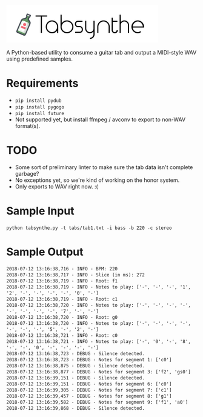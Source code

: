 ![Logo](tabsynthe.png)

A Python-based utility to consume a guitar tab and output a MIDI-style WAV using predefined samples.

# Requirements
* `pip install pydub`
* `pip install pygogo`
* `pip install future`
* Not supported yet, but install ffmpeg / avconv to export to non-WAV format(s).

# TODO
* Some sort of preliminary linter to make sure the tab data isn't complete garbage?
* No exceptions yet, so we're kind of working on the honor system.
* Only exports to WAV right now. :(

# Sample Input
```
python tabsynthe.py -t tabs/tab1.txt -i bass -b 220 -c stereo
```

# Sample Output
```
2018-07-12 13:16:38,716 - INFO - BPM: 220
2018-07-12 13:16:38,717 - INFO - Slice (in ms): 272
2018-07-12 13:16:38,719 - INFO - Root: f1
2018-07-12 13:16:38,719 - INFO - Notes to play: ['-', '-', '-', '1', '2', '-', '-', '-', '-', '0', '-']
2018-07-12 13:16:38,719 - INFO - Root: c1
2018-07-12 13:16:38,720 - INFO - Notes to play: ['-', '-', '-', '-', '-', '-', '-', '-', '7', '-', '-']
2018-07-12 13:16:38,720 - INFO - Root: g0
2018-07-12 13:16:38,720 - INFO - Notes to play: ['-', '-', '-', '-', '-', '-', '-', '5', '-', '2', '-']
2018-07-12 13:16:38,721 - INFO - Root: c0
2018-07-12 13:16:38,721 - INFO - Notes to play: ['-', '0', '-', '8', '-', '-', '0', '-', '-', '-', '-']
2018-07-12 13:16:38,723 - DEBUG - Silence detected.
2018-07-12 13:16:38,723 - DEBUG - Notes for segment 1: ['c0']
2018-07-12 13:16:38,875 - DEBUG - Silence detected.
2018-07-12 13:16:38,877 - DEBUG - Notes for segment 3: ['f2', 'gs0']
2018-07-12 13:16:39,151 - DEBUG - Silence detected.
2018-07-12 13:16:39,151 - DEBUG - Notes for segment 6: ['c0']
2018-07-12 13:16:39,305 - DEBUG - Notes for segment 7: ['c1']
2018-07-12 13:16:39,457 - DEBUG - Notes for segment 8: ['g1']
2018-07-12 13:16:39,582 - DEBUG - Notes for segment 9: ['f1', 'a0']
2018-07-12 13:16:39,868 - DEBUG - Silence detected.
```
